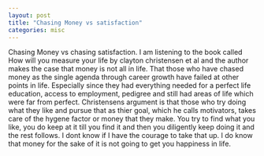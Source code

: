 ```yaml
---
layout: post
title: "Chasing Money vs satisfaction"
categories: misc
---
```


Chasing Money vs chasing satisfaction. I am listening to the book called How will you measure your life by clayton christensen et al and the author makes the case that money is not all in life. That those who have chased money as the single agenda through career growth have failed at other points in life. Especially since they had everything needed for a perfect life education, access to employment, pedigree and still had areas of life which were far from perfect. Christensens argument is that those who try doing what they like and pursue that as thier goal, which he calls motivators, takes care of the hygene factor or money that they make. You try to find what you like, you do keep at it till you find it and then you diligently keep doing it and the rest follows. I dont know if I have the courage to take that up. I do know that money for the sake of it is not going to get you happiness in life.  

